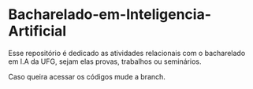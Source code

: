# Bacharelado-em-Inteligencia-Artificial
Esse repositório é dedicado as atividades relacionais com o bacharelado em I.A da UFG, sejam elas provas, trabalhos ou seminários.

Caso queira acessar os códigos mude a branch.
